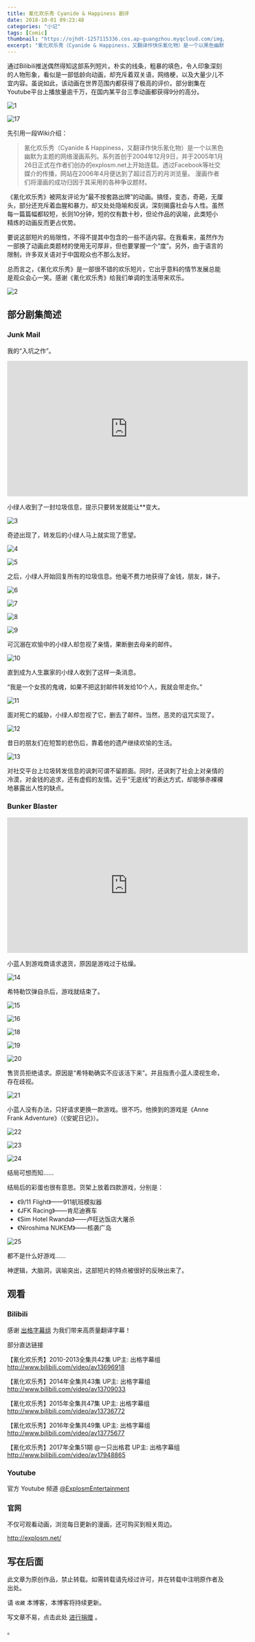 ```yaml
---
title: 氰化欢乐秀 Cyanide & Happiness 剧评
date: 2018-10-01 09:23:48
categories: "小记"
tags: [Comic]
thumbnail: "https://ojhdt-1257115336.cos.ap-guangzhou.myqcloud.com/img/20181001/0.png"
excerpt: "氰化欢乐秀（Cyanide & Happiness，又翻译作快乐氰化物）是一个以黑色幽默为主题的网络漫画系列。系列首创于2004年12月9日，并于2005年1月26日正式在作者们创办的explosm.net上开始连载。透过Facebook等社交媒介的传播，网站在2006年4月便达到了超过百万的月浏览量。 漫画作者们将漫画的成功归因于其采用的各种争议题材。"
---
```

通过Bilibili推送偶然得知这部系列短片。朴实的线条，粗暴的填色，令人印象深刻的人物形象，看似是一部低龄向动画，却充斥着双关语，网络梗，以及大量少儿不宜内容。虽说如此，该动画在世界范围内都获得了极高的评价。部分剧集在Youtube平台上播放量逾千万，在国内某平台三季动画都获得9分的高分。

![1](https://ojhdt-1257115336.cos.ap-guangzhou.myqcloud.com/img/20181001/1.png)

![17](https://ojhdt-1257115336.cos.ap-guangzhou.myqcloud.com/img/20181001/17.png)

先引用一段Wiki介绍：

>氰化欢乐秀（Cyanide & Happiness，又翻译作快乐氰化物）是一个以黑色幽默为主题的网络漫画系列。系列首创于2004年12月9日，并于2005年1月26日正式在作者们创办的explosm.net上开始连载。透过Facebook等社交媒介的传播，网站在2006年4月便达到了超过百万的月浏览量。 漫画作者们将漫画的成功归因于其采用的各种争议题材。

《氰化欢乐秀》被网友评论为“最不按套路出牌”的动画。搞怪，变态，奇葩，无厘头，部分还充斥着血腥和暴力，却又处处隐喻和反讽，深刻揭露社会与人性。虽然每一篇篇幅都较短，长则10分钟，短的仅有数十秒，但论作品的讽喻，此类短小精炼的动画反而更占优势。

要说这部短片的局限性，不得不提其中包含的一些不适内容。在我看来，虽然作为一部换了动画此类题材的使用无可厚非，但也要掌握一个“度”。另外，由于语言的限制，许多双关语对于中国观众也不那么友好。

总而言之，《氰化欢乐秀》是一部很不错的欢乐短片，它出乎意料的情节发展总能是观众会心一笑。感谢《氰化欢乐秀》给我们单调的生活带来欢乐。

![2](https://ojhdt-1257115336.cos.ap-guangzhou.myqcloud.com/img/20181001/2.png)

## 部分剧集简述

### Junk Mail

我的“入坑之作”。

<iframe width="560" height="315" src="https://www.youtube.com/embed/s3zjRcMnRNY?rel=0" frameborder="0" allow="autoplay; encrypted-media" allowfullscreen></iframe>

小绿人收到了一封垃圾信息，提示只要转发就能让**变大。

![3](https://ojhdt-1257115336.cos.ap-guangzhou.myqcloud.com/img/20181001/3.png)

奇迹出现了，转发后的小绿人马上就实现了愿望。

![4](https://ojhdt-1257115336.cos.ap-guangzhou.myqcloud.com/img/20181001/4.png)

![5](https://ojhdt-1257115336.cos.ap-guangzhou.myqcloud.com/img/20181001/5.png)

之后，小绿人开始回复所有的垃圾信息。他毫不费力地获得了金钱，朋友，妹子。

![6](https://ojhdt-1257115336.cos.ap-guangzhou.myqcloud.com/img/20181001/6.png)

![7](https://ojhdt-1257115336.cos.ap-guangzhou.myqcloud.com/img/20181001/7.png)

![8](https://ojhdt-1257115336.cos.ap-guangzhou.myqcloud.com/img/20181001/8.png)

![9](https://ojhdt-1257115336.cos.ap-guangzhou.myqcloud.com/img/20181001/9.png)

可沉溺在欢愉中的小绿人却忽视了亲情，果断删去母亲的邮件。

![10](https://ojhdt-1257115336.cos.ap-guangzhou.myqcloud.com/img/20181001/10.png)

直到成为人生赢家的小绿人收到了这样一条消息。

“我是一个女孩的鬼魂，如果不把这封邮件转发给10个人，我就会带走你。”

![11](https://ojhdt-1257115336.cos.ap-guangzhou.myqcloud.com/img/20181001/11.png)

面对死亡的威胁，小绿人却忽视了它，删去了邮件。当然，恶灵的诅咒实现了。

![12](https://ojhdt-1257115336.cos.ap-guangzhou.myqcloud.com/img/20181001/12.png)

昔日的朋友们在短暂的悲伤后，靠着他的遗产继续欢愉的生活。

![13](https://ojhdt-1257115336.cos.ap-guangzhou.myqcloud.com/img/20181001/13.png)



对社交平台上垃圾转发信息的讽刺可谓不留颜面。同时，还讽刺了社会上对亲情的冷漠，对金钱的追求，还有虚假的友情。近乎“无底线”的表达方式，却能够赤裸裸地暴露出人性的缺点。

### Bunker Blaster

<iframe width="560" height="315" src="https://www.youtube.com/embed/3i2l98oCvmI?rel=0" frameborder="0" allow="autoplay; encrypted-media" allowfullscreen></iframe>

小蓝人到游戏商请求退货，原因是游戏过于枯燥。

![14](https://ojhdt-1257115336.cos.ap-guangzhou.myqcloud.com/img/20181001/14.png)

希特勒饮弹自杀后，游戏就结束了。

![15](https://ojhdt-1257115336.cos.ap-guangzhou.myqcloud.com/img/20181001/15.png)

![16](https://ojhdt-1257115336.cos.ap-guangzhou.myqcloud.com/img/20181001/16.png)

![18](https://ojhdt-1257115336.cos.ap-guangzhou.myqcloud.com/img/20181001/18.png)

![19](https://ojhdt-1257115336.cos.ap-guangzhou.myqcloud.com/img/20181001/19.png)

![20](https://ojhdt-1257115336.cos.ap-guangzhou.myqcloud.com/img/20181001/20.png)

售货员拒绝请求。原因是“希特勒确实不应该活下来”。并且指责小蓝人漠视生命，存在歧视。

![21](https://ojhdt-1257115336.cos.ap-guangzhou.myqcloud.com/img/20181001/21.png)

小蓝人没有办法，只好请求更换一款游戏。很不巧，他换到的游戏是《Anne Frank Adventure》（《安妮日记》）。

![22](https://ojhdt-1257115336.cos.ap-guangzhou.myqcloud.com/img/20181001/22.png)

![23](https://ojhdt-1257115336.cos.ap-guangzhou.myqcloud.com/img/20181001/23.png)

![24](https://ojhdt-1257115336.cos.ap-guangzhou.myqcloud.com/img/20181001/24.png)

结局可想而知……

结局后的彩蛋也很有意思。货架上放着四款游戏，分别是：

- 《9/11 Flight》——911航班模拟器
- 《JFK Racing》——肯尼迪赛车
- 《Sim Hotel Rwanda》——卢旺达饭店大屠杀
- 《Niroshima NUKEM》——核袭广岛

![25](https://ojhdt-1257115336.cos.ap-guangzhou.myqcloud.com/img/20181001/25.png)

都不是什么好游戏……

神逻辑，大脑洞，讽喻突出，这部短片的特点被很好的反映出来了。

## 观看

### Bilibili

感谢 [出格字幕组](https://space.bilibili.com/2177677/) 为我们带来高质量翻译字幕！

部分直达链接

【氰化欢乐秀】2010-2013全集共42集 UP主: 出格字幕组 http://www.bilibili.com/video/av13696918

【氰化欢乐秀】2014年全集共43集 UP主: 出格字幕组 http://www.bilibili.com/video/av13709033

【氰化欢乐秀】2015年全集共47集 UP主: 出格字幕组 http://www.bilibili.com/video/av13736772

【氰化欢乐秀】2016年全集共49集 UP主: 出格字幕组 http://www.bilibili.com/video/av13775677

【氰化欢乐秀】2017年全集51期 @一只出格君 UP主: 出格字幕组 http://www.bilibili.com/video/av17948865

### Youtube

官方 Youtube 频道 [@ExplosmEntertainment](https://www.youtube.com/channel/UCWXCrItCF6ZgXrdozUS-Idw)

### 官网

不仅可观看动画，浏览每日更新的漫画，还可购买到相关周边。

http://explosm.net/


## 写在后面
此文章为原创作品，禁止转载。如需转载请先经过许可，并在转载中注明原作者及出处。

请 `收藏` 本博客，本博客将持续更新。

写文章不易，点击此处 <a data-fancybox data-src="#modal" href="javascript:;" >进行捐赠</a> 。



 <div style="display: none;" id="modal" > 
 <p>写文章不易，请我喝一杯咖啡吧~ <br>
 <img src="https://blog.ojhdt.com/alipay.png" width="240" height="364" alt="支付宝" /> <img src="https://blog.ojhdt.com/wechat.png" width="240" height="364" alt="微信" /> <br>

点击<a href="https://blog.ojhdt.com/donate">此处</a>前往捐赠详情页。
 </p> 
 </div> 
。



<script async src="//pagead2.googlesyndication.com/pagead/js/adsbygoogle.js"></script>
<ins class="adsbygoogle"
     style="display:block; text-align:center;"
     data-ad-layout="in-article"
     data-ad-format="fluid"
     data-ad-client="ca-pub-1043177129475579"
     data-ad-slot="7254716173"></ins>
<script>
     (adsbygoogle = window.adsbygoogle || []).push({});
</script>